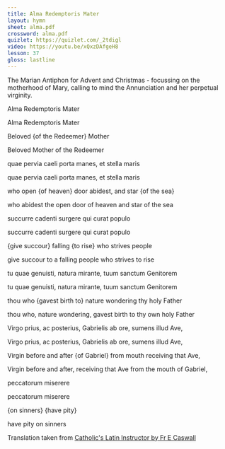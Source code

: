 ```yaml
---
title: Alma Redemptoris Mater
layout: hymn
sheet: alma.pdf
crossword: alma.pdf
quizlet: https://quizlet.com/_2tdigl
video: https://youtu.be/xQxzDAfgeH8
lesson: 37
gloss: lastline
---
```



The Marian Antiphon for Advent and Christmas - focussing on the motherhood of Mary, calling to mind the Annunciation and her perpetual virginity.


<div data-gloss>
<p>Alma Redemptoris Mater</p>
<p>Alma Redemptoris Mater</p>
<p>Beloved {of the Redeemer} Mother</p>
<p>Beloved Mother of the Redeemer</p>
</div>

<div data-gloss>
<p>quae pervia caeli porta manes, et stella maris</p>
<p>quae pervia caeli porta manes, et stella maris</p>
<p>who open {of heaven} door abidest, and star {of the sea}</p>
<p>who abidest the open door of heaven and star of the sea</p>
</div>

<div data-gloss>
<p>succurre cadenti surgere qui curat populo</p>
<p>succurre cadenti surgere qui curat populo</p>
<p>{give succour} falling {to rise} who strives people</p>
<p>give succour to a falling people who strives to rise</p>
</div>

<div data-gloss>
<p>tu quae genuisti, natura mirante, tuum sanctum Genitorem</p>
<p>tu quae genuisti, natura mirante, tuum sanctum Genitorem</p>
<p>thou who {gavest birth to} nature wondering thy holy Father</p>
<p>thou who, nature wondering, gavest birth to thy own holy Father</p>
</div>

<div data-gloss>
<p>Virgo prius, ac posterius, Gabrielis ab ore, sumens illud Ave,</p>
<p>Virgo prius, ac posterius, Gabrielis ab ore, sumens illud Ave,</p>
<p>Virgin before and after {of Gabriel} from mouth receiving that Ave,</p>
<p>Virgin before and after, receiving that Ave from the mouth of Gabriel,</p>
</div>

<div data-gloss>
<p>peccatorum miserere</p>
<p>peccatorum miserere</p>
<p>{on sinners} {have pity}</p>
<p>have pity on sinners</p>
</div>

Translation taken from [Catholic's Latin Instructor by Fr E Caswall](http://www.brandt.id.au/latin/)

